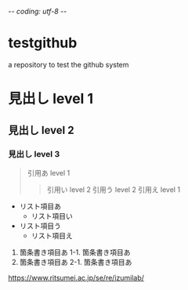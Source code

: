 -*- coding: utf-8 -*-

# testgithub
a repository to test the github system

# 見出し level 1
## 見出し level 2
### 見出し level 3

> 引用あ level 1
>> 引用い level 2
>> 引用う level 2
> 引用え level 1

* リスト項目あ
  * リスト項目い
* リスト項目う
  * リスト項目え

1. 箇条書き項目あ
1-1. 箇条書き項目あ
2. 箇条書き項目あ
2-1. 箇条書き項目あ

<https://www.ritsumei.ac.jp/se/re/izumilab/>
